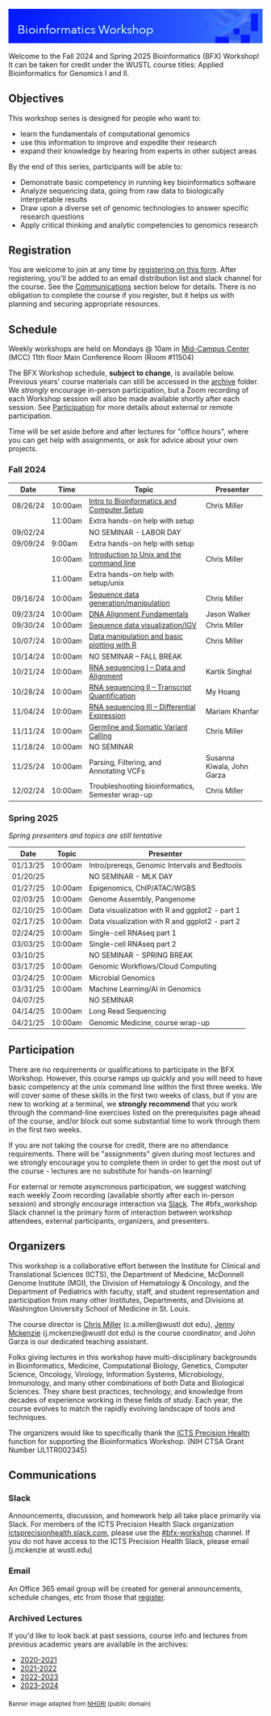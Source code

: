 ![](images/banner.jpg)

Welcome to the Fall 2024 and Spring 2025 Bioinformatics (BFX) Workshop! It can be taken for credit under the WUSTL course titles: Applied Bioinformatics for Genomics I and II.


## Objectives

This workshop series is designed for people who want to:

- learn the fundamentals of computational genomics
- use this information to improve and expedite their research
- expand their knowledge by hearing from experts in other subject areas

By the end of this series, participants will be able to:

- Demonstrate basic competency in running key bioinformatics software
- Analyze sequencing data, going from raw data to biologically interpretable results
- Draw upon a diverse set of genomic technologies to answer specific research questions
- Apply critical thinking and analytic competencies to genomics research

## Registration

You are welcome to join at any time by [registering on this form](https://redcap.link/BFX2024). After registering, you'll be added to an email distribution list and slack channel for the course. See the [Communications](README.md#Communications) section below for details. There is no obligation to complete the course if you register, but it helps us with planning and securing appropriate resources.

## Schedule

Weekly workshops are held on Mondays @ 10am in [Mid-Campus Center](https://maps.google.com/?q=4590%20Children) (MCC) 11th floor Main Conference Room (Room #11504)

The BFX Workshop schedule, __subject to change__, is available below. Previous years' course materials can still be accessed in the [archive](archive) folder. We *strongly* encourage in-person participation, but a Zoom recording of each Workshop session will also be made available shortly after each session. See [Participation](README.md#Participation) for more details about external or remote participation.

Time will be set aside before and after lectures for "office hours", where you can get help with assignments, or ask for advice about your own projects.


### Fall 2024
|Date|Time|Topic|Presenter|
|----|-----|---------|------------|
|08/26/24	| 10:00am | [Intro to Bioinformatics and Computer Setup](lectures/week_01) | Chris Miller |
|	| 11:00am | Extra hands-on help with setup | |
|09/02/24 | | NO SEMINAR - LABOR DAY | | 
|09/09/24 |	9:00am | Extra hands-on help with setup | |
|  |	10:00am | [Introduction to Unix and the command line](lectures/week_02) |Chris Miller |
|  |	11:00am | Extra hands-on help with setup/unix |  |
|09/16/24 | 10:00am     | [Sequence data generation/manipulation](lectures/week_03) | Chris Miller |
|09/23/24 | 10:00am     | [DNA Alignment Fundamentals](lectures/week_04) | Jason Walker |
|09/30/24 | 10:00am     | [Sequence data visualization/IGV](lectures/week_05) | Chris Miller |
|10/07/24 | 10:00am	| [Data manipulation and basic plotting with R](lectures/week_06) | Chris Miller |
|10/14/24 | 10:00am	| NO SEMINAR – FALL BREAK	| |
|10/21/24 | 10:00am	| [RNA sequencing I – Data and Alignment](lectures/week_07) | Kartik Singhal |
|10/28/24 | 10:00am	| [RNA sequencing II – Transcript Quantification](lectures/week_08) | My Hoang |
|11/04/24 | 10:00am	| [RNA sequencing III – Differential Expression](lectures/week_09) | Mariam Khanfar |
|11/11/24 | 10:00am	| [Germline and Somatic Variant Calling](lectures/week_10) | Chris Miller |
|11/18/24 | 10:00am	| NO SEMINAR  | | 
|11/25/24 | 10:00am	| Parsing, Filtering, and Annotating VCFs | Susanna Kiwala, John Garza |
|12/02/24 | 10:00am	| Troubleshooting bioinformatics, Semester wrap-up | Chris Miller |



### Spring 2025
*Spring presenters and topics are still tentative*

|Date|Topic|Presenter|
|----|--------|------------|
| 01/13/25 | 10:00am | Intro/prereqs, Genomic Intervals and Bedtools| Chris Miller |
| 01/20/25 |   | NO SEMINAR - MLK DAY | |
| 01/27/25 | 10:00am | Epigenomics, ChIP/ATAC/WGBS | Chris Miller |
| 02/03/25 | 10:00am | Genome Assembly, Pangenome | Juan Macias |
| 02/10/25 | 10:00am | Data visualization with R and ggplot2 - part 1 | Chris Miller |
| 02/17/25 | 10:00am | Data visualization with R and ggplot2 - part 2 | Chris Miller |
| 02/24/25 | 10:00am | Single-cell RNAseq part 1 | Jennifer Foltz |
| 03/03/25 | 10:00am | Single-cell RNAseq part 2 | Jennifer Foltz |
| 03/10/25 |   | NO SEMINAR - SPRING BREAK | |
| 03/17/25 | 10:00am | Genomic Workflows/Cloud Computing | Jason Walker |
| 03/24/25 | 10:00am | Microbial Genomics | Brigida Rusconi |
| 03/31/25 | 10:00am | Machine Learning/AI in Genomics | TBD |
| 04/07/25 |   | NO SEMINAR | |
| 04/14/25 | 10:00am | Long Read Sequencing | Chris Miller |
| 04/21/25 | 10:00am | Genomic Medicine, course wrap-up | Chris Miller |



## Participation

There are no requirements or qualifications to participate in the BFX Workshop. However, this course ramps up quickly and you will need to have basic competency at the unix command line within the first three weeks. We will cover some of these skills in the first two weeks of class, but if you are new to working at a terminal, we **strongly recommend** that you work through the command-line exercises listed on the prerequisites page ahead of the course, and/or block out some substantial time to work through them in the first two weeks. 

If you are not taking the course for credit, there are no attendance requirements. There will be "assignments" given during most lectures and we strongly encourage you to complete them in order to get the most out of the course - lectures are no substitute for hands-on learning!

For external or remote asyncronous participation, we suggest watching each weekly Zoom recording (available shortly after each in-person session) and strongly encourage interaction via [Slack](README.md#Slack). The #bfx_workshop Slack channel is the primary form of interaction between workshop attendees, external participants, organizers, and presenters. 

## Organizers

This workshop is a collaborative effort between the Institute for Clinical and Translational Sciences (ICTS), the Department of Medicine, McDonnell Genome Institute (MGI), the Division of Hematology & Oncology, and the Department of Pediatrics with faculty, staff, and student representation and participation from many other Institutes, Departments, and Divisions at Washington University School of Medicine in St. Louis.

The course director is [Chris Miller](https://oncology.wustl.edu/people/christopher-a-miller-phd/) (c.a.miller@wustl dot edu), [Jenny Mckenzie](https://icts-precisionhealth.wustl.edu/people/jenny-mckenzie-phd/) (j.mckenzie@wustl dot edu) is the course coordinator, and John Garza is our dedicated teaching assistant.

Folks giving lectures in this workshop have multi-disciplinary backgrounds in Bioinformatics, Medicine, Computational Biology, Genetics, Computer Science, Oncology, Virology, Information Systems, Microbiology, Immunology, and many other combinations of both Data and Biological Sciences. They share best practices, technology, and knowledge from decades of experience working in these fields of study. Each year, the course evolves to match the rapidly evolving landscape of tools and techniques. 

The organizers would like to specifically thank the [ICTS Precision Health](https://icts-precisionhealth.wustl.edu/) function for supporting the Bioinformatics Workshop. (NIH CTSA Grant Number UL1TR002345)

## Communications

### Slack

Announcements, discussion, and homework help all take place primarily via Slack. For members of the ICTS Precision Health Slack organization [ictsprecisionhealth.slack.com](http://ictsprecisionhealth.slack.com), please use the [#bfx-workshop](https://ictsprecisionhealth.slack.com/archives/C040Q704WS2) channel. If you do not have access to the ICTS Precision Health Slack, please email [j.mckenzie at wustl.edu]

### Email

An Office 365 email group will be created for general announcements, schedule changes, etc from those that [register](README.md#Registration).  

### Archived Lectures

If you'd like to look back at past sessions, course info and lectures from previous academic years are available in the archives:

- [2020-2021](archive/v2020-2021)
- [2021-2022](archive/v2021-2022) 
- [2022-2023](archive/v2022-2023)
- [2023-2024](archive/v2023-2024)

<sub>Banner image adapted from [NHGRI](https://www.flickr.com/photos/genomegov/27862777945) (public domain)</sub>
